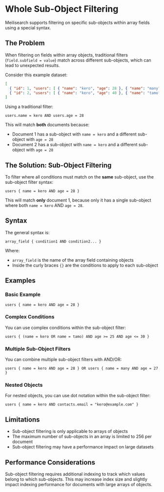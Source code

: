 # Whole Sub-Object Filtering

Meilisearch supports filtering on specific sub-objects within array fields using a special syntax.

## The Problem

When filtering on fields within array objects, traditional filters (`field.subfield = value`) match across different sub-objects, which can lead to unexpected results.

Consider this example dataset:

```json
[
  { "id": 1, "users": [ { "name": "kero", "age": 28 }, { "name": "many", "age": 27 } ] },
  { "id": 2, "users": [ { "name": "kero", "age": 40 }, { "name": "tamo", "age": 28 } ] }
]
```

Using a traditional filter:

```
users.name = kero AND users.age = 28
```

This will match **both** documents because:
- Document 1 has a sub-object with `name = kero` and a different sub-object with `age = 28`
- Document 2 has a sub-object with `name = kero` and a different sub-object with `age = 28`

## The Solution: Sub-Object Filtering

To filter where all conditions must match on the **same** sub-object, use the sub-object filter syntax:

```
users { name = kero AND age = 28 }
```

This will match **only** document 1, because only it has a single sub-object where both `name = kero` AND `age = 28`.

## Syntax

The general syntax is:

```
array_field { condition1 AND condition2... }
```

Where:
- `array_field` is the name of the array field containing objects
- Inside the curly braces `{}` are the conditions to apply to each sub-object

## Examples

### Basic Example

```
users { name = kero AND age = 28 }
```

### Complex Conditions

You can use complex conditions within the sub-object filter:

```
users { (name = kero OR name = tamo) AND age >= 25 AND age <= 30 }
```

### Multiple Sub-Object Filters

You can combine multiple sub-object filters with AND/OR:

```
users { name = kero AND age = 28 } OR users { name = many AND age = 27 }
```

### Nested Objects

For nested objects, you can use dot notation within the sub-object filter:

```
users { name = kero AND contacts.email = "kero@example.com" }
```

## Limitations

- Sub-object filtering is only applicable to arrays of objects
- The maximum number of sub-objects in an array is limited to 256 per document
- Sub-object filtering may have a performance impact on large datasets

## Performance Considerations

Sub-object filtering requires additional indexing to track which values belong to which sub-objects. This may increase index size and slightly impact indexing performance for documents with large arrays of objects.
